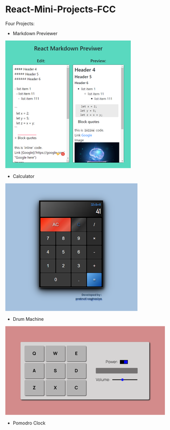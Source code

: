 # React-Mini-Projects-FCC
Four Projects:
  - Markdown Previewer
  
  ![Image1](https://raw.githubusercontent.com/prakrutivaghasiya/React-Mini-Projects-FCC/master/markdown-previewer/MarkdownPreviewer.png)
  
  - Calculator

  ![Image3](calculator/Calculator.png)

  - Drum Machine
  
  ![Image2](drum-machine/drumMachine.png)
  
  - Pomodro Clock
